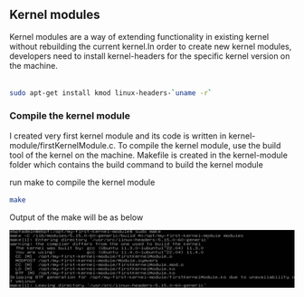 ## Kernel modules
Kernel modules are a way of extending functionality in existing kernel without rebuilding the current kernel.In order to create new kernel modules,
developers need to install kernel-headers for the specific kernel version on the machine.

```bash

sudo apt-get install kmod linux-headers-`uname -r`

```

### Compile the kernel module
I created very first kernel module and its code is written in kernel-module/firstKernelModule.c. To compile the kernel module, use the build 
tool of the kernel on the machine. Makefile is created in the kernel-module folder which contains the build command to build the kernel module

run make to compile the kernel module

```bash
make
```

Output of the make will be as below

![compilation](/kernel-module/images/kmodule-build.png)